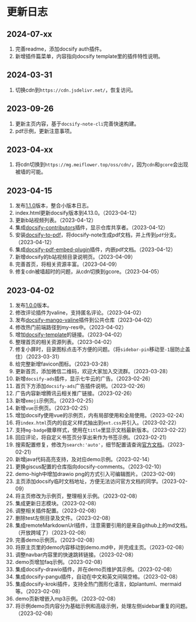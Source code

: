 # 更新日志
## 2024-07-xx
1. 完善readme，添加docsify auth插件。
2. 新增插件篇菜单，内容指向docsify template里的插件特性说明。

## 2024-03-31
1. 切换cdn到`https://cdn.jsdelivr.net/`，恢复访问。

## 2023-09-26
1. 更新主页内容，基于`docsify-note-cli`完善快速构建。
2. pdf示例，更新注意事项。

## 2023-04-xx
1. 将cdn切换到`https://mg.meiflower.top/oss/cdn/`，因为`cdn`和`gcore`会出现被墙的可能。

## 2023-04-15
1. 发布[1.1.0](https://github.com/mg0324/docsify-note/releases/tag/1.1.0)版本，整合小版本日志。
2. index.html更新docsify版本到4.13.0。（2023-04-12）
3. 更新b站视频列表。（2023-04-12）
4. 集成[docsify-contributors](https://www.npmjs.com/package/docsify-contributors)插件，显示仓库共享者。（2023-04-12）
5. 安装[docsify-to-pdf](https://www.npmjs.com/package/docsify-to-pdf)，将docsify-note生成pdf文档，并上传到`pdf`分支。（2023-04-12）
6. 集成[docsify-pdf-embed-plugin](https://www.npmjs.com/package/docsify-pdf-embed-plugin)插件，内嵌pdf文档。（2023-04-12）
7. 新增docsify的b站视频目录说明页。（2023-04-09）
8. 完善首页，将相关资源丰富。（2023-04-09）
9. 修复cdn被墙超时的问题，从cdn切换到gcore。（2023-04-05）

## 2023-04-02
1. 发布[1.0.0](https://github.com/mg0324/docsify-note/releases/tag/1.0.0)版本。
2. 修改评论插件为valine，支持匿名评论。（2023-04-02）
3. 发布[docsify-mango-valine](https://www.npmjs.com/package/docsify-mango-valine)插件到公共仓库（2023-04-02）
4. 修改热门前端路径到my-res中。（2023-04-02）
5. 增加[docsify-template](https://mg0324.github.io/docsify-template/#/)的链接。（2023-04-02）
6. 整理首页的相关资源列表。（2023-04-02）
7. 修复小屏时，目录图标点击不方便的问题。（将`sidebar-pin`移动至`-1`层防止盖住）（2023-03-31）
8. 给完整新增favicon图标。（2023-03-28）
9. 更新首页，添加微信二维码，欢迎大家加入交流群。（2023-03-28）
10. 新增`docsify-ads`插件，显示七牛云的广告。（2023-02-26）
11. 首页下方添加`docsify-ads`广告插件说明。（2023-02-26）
12. 广告内容新增腾讯云相关推广链接。（2023-02-26）
13. 新增`emoji`示例页。（2023-02-25）
14. 新增`vue`示例页。（2023-02-25）
15. 增加docsify使用vue的示例页，内有局部使用和全局使用。（2023-02-24）
16. 将`index.html`页内的自定义样式抽出到`ext.css`并引入。（2023-02-22）
17. 支持`mg-badge`徽章样式，使用在`title`里显示文档最新版本。（2023-02-22）
18. 回应评论，将自定义书签页分享出来作为书签示例。（2023-02-21）
19. 搜索配置修复，修改为`search:'auto'`，细节配置请查询[官方文档](https://docsify.js.org/#/zh-cn/plugins?id=%e5%85%a8%e6%96%87%e6%90%9c%e7%b4%a2-search)。（2023-02-21）
20. 新增java代码高亮支持，及对应demo示例。（2023-02-14）
21. 更换giscus配置的仓库指向docsify-comments。（2023-02-10）
22. demo-high中增加drawio png的方式引入可编辑图片。（2023-02-09）
23. 主页添加docsify临时文档地址，方便无法访问官方文档的同学。（2023-02-09）
24. 将主页修改为示例页，整理相关示例。（2023-02-08）
25. 集成更新日志模块。（2023-02-08）
26. 调整相关插件配置。（2023-02-08）
27. 删除test左侧目录及文件。（2023-02-08）
28. 集成remoteMarkdownUrl插件，注意需要引用的是来自github上的md文档。（开放跨域了）（2023-02-08）
29. 完善demo示例页。（2023-02-08）
30. 将原主页里的demo内容移动到demo.md中，并完成主页。（2023-02-08）
31. 调整navbar内容里的快速跳转链接。（2023-02-08）
32. demo页增加faq示例。（2023-02-08）
33. 集成docsify-drawio插件，并在demo页维护其示例。（2023-02-08）
34. 集成docsify-pangu插件，自动在中文和英文间隔空格。（2023-02-08）
35. 集成docsify-kroki插件，支持全热门图形化语言，如plantuml、mermaid等。（2023-02-08）
36. demo页新增嵌入mp3示例。（2023-02-08）
37. 将示例demo页内容分为基础示例和高级示例，处理左侧sidebar重复的问题。（2023-02-08）
